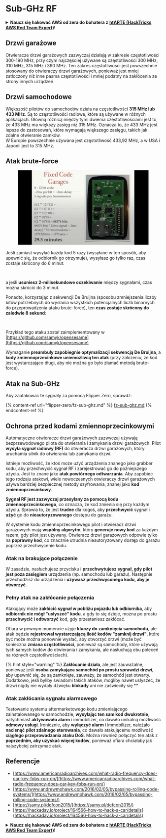 # Sub-GHz RF

<details>

<summary><strong>Naucz się hakować AWS od zera do bohatera z</strong> <a href="https://training.hacktricks.xyz/courses/arte"><strong>htARTE (HackTricks AWS Red Team Expert)</strong></a><strong>!</strong></summary>

Inne sposoby wsparcia HackTricks:

* Jeśli chcesz zobaczyć swoją **firmę reklamowaną w HackTricks** lub **pobrać HackTricks w formacie PDF**, sprawdź [**SUBSCRIPTION PLANS**](https://github.com/sponsors/carlospolop)!
* Zdobądź [**oficjalne gadżety PEASS & HackTricks**](https://peass.creator-spring.com)
* Odkryj [**Rodzinę PEASS**](https://opensea.io/collection/the-peass-family), naszą kolekcję ekskluzywnych [**NFT**](https://opensea.io/collection/the-peass-family)
* **Dołącz do** 💬 [**grupy Discord**](https://discord.gg/hRep4RUj7f) lub [**grupy telegramowej**](https://t.me/peass) lub **śledź** nas na **Twitterze** 🐦 [**@carlospolopm**](https://twitter.com/hacktricks_live)**.**
* **Podziel się swoimi sztuczkami hakerskimi, przesyłając PR-y do** [**HackTricks**](https://github.com/carlospolop/hacktricks) i [**HackTricks Cloud**](https://github.com/carlospolop/hacktricks-cloud) github repos.

</details>

## Drzwi garażowe

Otwieracze drzwi garażowych zazwyczaj działają w zakresie częstotliwości 300-190 MHz, przy czym najczęściej używane są częstotliwości 300 MHz, 310 MHz, 315 MHz i 390 MHz. Ten zakres częstotliwości jest powszechnie stosowany do otwieraczy drzwi garażowych, ponieważ jest mniej zatłoczony niż inne pasma częstotliwości i mniej podatny na zakłócenia ze strony innych urządzeń.

## Drzwi samochodowe

Większość pilotów do samochodów działa na częstotliwości **315 MHz lub 433 MHz**. Są to częstotliwości radiowe, które są używane w różnych aplikacjach. Główną różnicą między tymi dwiema częstotliwościami jest to, że 433 MHz ma większy zasięg niż 315 MHz. Oznacza to, że 433 MHz jest lepsze do zastosowań, które wymagają większego zasięgu, takich jak zdalne otwieranie zamków.\
W Europie powszechnie używana jest częstotliwość 433,92 MHz, a w USA i Japonii jest to 315 MHz.

## **Atak brute-force**

<figure><img src="../../.gitbook/assets/image (4) (3) (2).png" alt=""><figcaption></figcaption></figure>

Jeśli zamiast wysyłać każdy kod 5 razy (wysyłane w ten sposób, aby upewnić się, że odbiornik go otrzymuje), wysyłasz go tylko raz, czas zostaje skrócony do 6 minut:

<figure><img src="../../.gitbook/assets/image (1) (1) (2) (2).png" alt=""><figcaption></figcaption></figure>

a jeśli **usuniesz 2-milisekundowe oczekiwanie** między sygnałami, czas można skrócić do 3 minut.

Ponadto, korzystając z sekwencji De Bruijna (sposobu zmniejszenia liczby bitów potrzebnych do wysłania wszystkich potencjalnych liczb binarnych do przeprowadzenia ataku brute-force), ten **czas zostaje skrócony do zaledwie 8 sekund**:

<figure><img src="../../.gitbook/assets/image (5) (2) (3).png" alt=""><figcaption></figcaption></figure>

Przykład tego ataku został zaimplementowany w [https://github.com/samyk/opensesame](https://github.com/samyk/opensesame)

Wymaganie **preambuły zapobiegnie optymalizacji sekwencją De Bruijna**, a **kody zmiennoprzecinkowe uniemożliwią ten atak** (przy założeniu, że kod jest wystarczająco długi, aby nie można go było złamać metodą brute-force).

## Atak na Sub-GHz

Aby zaatakować te sygnały za pomocą Flipper Zero, sprawdź:

{% content-ref url="flipper-zero/fz-sub-ghz.md" %}
[fz-sub-ghz.md](flipper-zero/fz-sub-ghz.md)
{% endcontent-ref %}

## Ochrona przed kodami zmiennoprzecinkowymi

Automatyczne otwieracze drzwi garażowych zazwyczaj używają bezprzewodowego pilota do otwierania i zamykania drzwi garażowych. Pilot **wysyła sygnał radiowy (RF)** do otwieracza drzwi garażowych, który uruchamia silnik do otwierania lub zamykania drzwi.

Istnieje możliwość, że ktoś może użyć urządzenia znanego jako grabber kodu, aby przechwycić sygnał RF i zarejestrować go do późniejszego użycia. Jest to znane jako **atak powtórnego odtwarzania**. Aby zapobiec tego rodzaju atakowi, wiele nowoczesnych otwieraczy drzwi garażowych używa bardziej bezpiecznej metody szyfrowania, znanej jako **kod zmiennoprzecinkowy**.

**Sygnał RF jest zazwyczaj przesyłany za pomocą kodu zmiennoprzecinkowego**, co oznacza, że kod zmienia się przy każdym użyciu. Sprawia to, że jest **trudne** dla kogoś, aby **przechwycić** sygnał i **użyć** go do **nieautoryzowanego** dostępu do garażu.

W systemie kodu zmiennoprzecinkowego pilot i otwieracz drzwi garażowych mają **wspólny algorytm**, który **generuje nowy kod** za każdym razem, gdy pilot jest używany. Otwieracz drzwi garażowych odpowie tylko na **poprawny kod**, co znacznie utrudnia nieautoryzowany dostęp do garażu poprzez przechwycenie kodu.

### **Atak na brakujące połączenie**

W zasadzie, nasłuchujesz przycisku i **przechwytujesz sygnał, gdy pilot jest poza zasięgiem** urządzenia (np. samochodu lub garażu). Następnie przechodzisz do urządzenia i **używasz przechwyconego kodu, aby je otworzyć**.

### Pełny atak na zakłócanie połączenia

Atakujący może **zakłócić sygnał w pobliżu pojazdu lub odbiornika**, aby **odbiornik nie mógł "usłyszeć" kodu**, a gdy to się dzieje, można po prostu **przechwycić i odtworzyć** kod, gdy przestaniesz zakłócać.

Ofiara w pewnym momencie użyje **kluczy do zamknięcia samochodu**, ale atak będzie **rejestrował wystarczającą ilość kodów "zamknij drzwi"**, które być może można ponownie wysłać, aby otworzyć drzwi (może być konieczna **zmiana częstotliwości**, ponieważ są samochody, które używają tych samych kodów do otwierania i zamykania, ale nasłuchują obu poleceń na różnych częstotliwościach).

{% hint style="warning" %}
**Zakłócanie działa**, ale jest zauważalne, ponieważ jeśli **osoba zamykająca samochód po prostu sprawdzi drzwi**, aby upewnić się, że są zamknięte, zauważy, że samochód jest otwarty. Dodatkowo, jeśli byliby świadomi takich ataków, mogliby nawet usłyszeć, że drzwi nigdy nie wydały dźwięku **blokady** ani nie zaświeciły się **
### Atak zakłócania sygnału alarmowego

Testowanie systemu aftermarketowego kodu zmieniającego zainstalowanego w samochodzie, **wysyłając ten sam kod dwukrotnie**, natychmiast **aktywowało alarm** i immobilizer, co dawało unikalną możliwość **odmowy usługi**. Ironicznie, aby **wyłączyć alarm** i immobilizer, należało **nacisnąć** **pilot zdalnego sterowania**, co dawało atakującemu możliwość **ciągłego przeprowadzania ataku DoS**. Można również połączyć ten atak z **poprzednim, aby uzyskać więcej kodów**, ponieważ ofiara chciałaby jak najszybciej zatrzymać atak.

## Referencje

* [https://www.americanradioarchives.com/what-radio-frequency-does-car-key-fobs-run-on/](https://www.americanradioarchives.com/what-radio-frequency-does-car-key-fobs-run-on/)
* [https://www.andrewmohawk.com/2016/02/05/bypassing-rolling-code-systems/](https://www.andrewmohawk.com/2016/02/05/bypassing-rolling-code-systems/)
* [https://samy.pl/defcon2015/](https://samy.pl/defcon2015/)
* [https://hackaday.io/project/164566-how-to-hack-a-car/details](https://hackaday.io/project/164566-how-to-hack-a-car/details)

<details>

<summary><strong>Naucz się hakować AWS od zera do bohatera z</strong> <a href="https://training.hacktricks.xyz/courses/arte"><strong>htARTE (HackTricks AWS Red Team Expert)</strong></a><strong>!</strong></summary>

Inne sposoby wsparcia HackTricks:

* Jeśli chcesz zobaczyć swoją **firmę reklamowaną w HackTricks** lub **pobrać HackTricks w formacie PDF**, sprawdź [**PLAN SUBSKRYPCYJNY**](https://github.com/sponsors/carlospolop)!
* Zdobądź [**oficjalne gadżety PEASS & HackTricks**](https://peass.creator-spring.com)
* Odkryj [**Rodzinę PEASS**](https://opensea.io/collection/the-peass-family), naszą kolekcję ekskluzywnych [**NFT**](https://opensea.io/collection/the-peass-family)
* **Dołącz do** 💬 [**grupy Discord**](https://discord.gg/hRep4RUj7f) lub [**grupy telegramowej**](https://t.me/peass) lub **śledź** nas na **Twitterze** 🐦 [**@carlospolopm**](https://twitter.com/hacktricks_live)**.**
* **Podziel się swoimi trikami hakerskimi, przesyłając PR do** [**HackTricks**](https://github.com/carlospolop/hacktricks) i [**HackTricks Cloud**](https://github.com/carlospolop/hacktricks-cloud) github repos.

</details>
